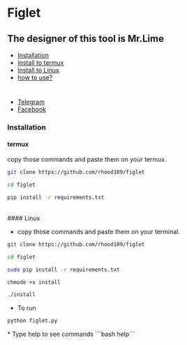 # Figlet

## The designer of this tool is Mr.Lime

- [Installation](#install)
- [Install to termux](#termux)
- [Install to Linux ](#Linux)
- [how to use?](#docs)
#
- [Telegram](https://t.me/DrLime4110)
- [Facebook](https://www.facebook.com/profile.php?id=100086991363401)



<div id="install"></div>

### Installation

<div id="termux"></div>

#### termux 

copy those commands and paste them on your termux.

```bash
git clone https://github.com/rhood109/figlet
```
```bash
cd figlet
```
```bash
pip install -r requirements.txt
```
<br>
<div id="Linux"></div>
#### Linux

- copy those commands and paste them on your terminal.
```bash
git clone https://github.com/rhood109/figlet
```
```bash
cd figlet 
```
```bash
sudo pip install -r requirements.txt
```
```bash
chmode +x install
```
```bash
./install
```
* To run
```bash
python figlet.py
```
<div id="docs"></div>
* Type help to see commands
```bash
help```
